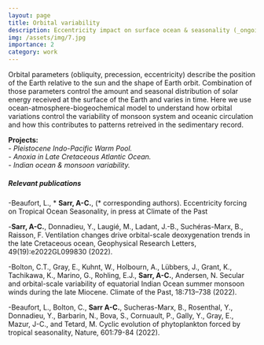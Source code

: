 ```yaml
---
layout: page
title: Orbital variability
description: Eccentricity impact on surface ocean & seasonality (_ongoing_)
img: /assets/img/7.jpg
importance: 2
category: work
---
```


Orbital parameters (obliquity, precession, eccentricity) describe the position of the Earth relative to the sun and the shape of Earth orbit. Combination of those parameters control the amount and seasonal distribution of solar energy received at the surface of the Earth and varies in time. Here we use ocean-atmosphere-biogeochemical model to understand how orbital variations control the variability of monsoon system and oceanic circulation and how this contributes to patterns retreived in the sedimentary record. 

__Projects:__  
_- Pleistocene Indo-Pacific Warm Pool._   
_- Anoxia in Late Cretaceous Atlantic Ocean._  
_- Indian ocean & monsoon variability._

##### Relevant publications 
-Beaufort, L., * __Sarr, A-C.__, (* corresponding authors). Eccentricity forcing on Tropical Ocean Seasonality, in press at Climate of the Past

-__Sarr, A-C.__, Donnadieu, Y., Laugié, M., Ladant, J.-B., Suchéras-Marx, B., Raisson, F. Ventilation changes drive orbital-scale deoxygenation trends in the late Cretaceous ocean, Geophysical Research Letters, 49(19):e2022GL099830 (2022).

 -Bolton, C.T., Gray, E., Kuhnt, W., Holbourn, A., Lübbers, J., Grant, K., Tachikawa, K., Marino, G., Rohling, E.J., __Sarr, A-C.__, Andersen, N. Secular and orbital-scale variability of equatorial Indian Ocean summer monsoon winds during the late Miocene. Climate of the Past, 18:713–738 (2022).
 
-Beaufort, L., Bolton, C., __Sarr A-C.__, Sucheras-Marx, B., Rosenthal, Y., Donnadieu, Y., Barbarin, N., Bova, S., Cornuault, P., Gally, Y., Gray, E., Mazur, J-C., and Tetard, M. Cyclic evolution of phytoplankton forced by tropical seasonality, Nature, 601:79-84 (2022).

